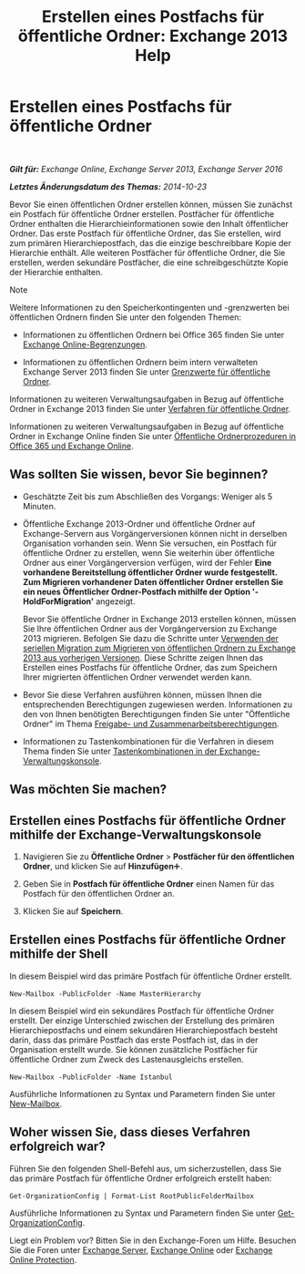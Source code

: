 ﻿---
title: 'Erstellen eines Postfachs für öffentliche Ordner: Exchange 2013 Help'
TOCTitle: Erstellen eines Postfachs für öffentliche Ordner
ms:assetid: 64437ffd-231b-4c10-84df-232ccbe9538f
ms:mtpsurl: https://technet.microsoft.com/de-de/library/JJ552410(v=EXCHG.150)
ms:contentKeyID: 50475831
ms.date: 04/24/2018
mtps_version: v=EXCHG.150
ms.translationtype: HT
---

# Erstellen eines Postfachs für öffentliche Ordner

 

_**Gilt für:** Exchange Online, Exchange Server 2013, Exchange Server 2016_

_**Letztes Änderungsdatum des Themas:** 2014-10-23_

Bevor Sie einen öffentlichen Ordner erstellen können, müssen Sie zunächst ein Postfach für öffentliche Ordner erstellen. Postfächer für öffentliche Ordner enthalten die Hierarchieinformationen sowie den Inhalt öffentlicher Ordner. Das erste Postfach für öffentliche Ordner, das Sie erstellen, wird zum primären Hierarchiepostfach, das die einzige beschreibbare Kopie der Hierarchie enthält. Alle weiteren Postfächer für öffentliche Ordner, die Sie erstellen, werden sekundäre Postfächer, die eine schreibgeschützte Kopie der Hierarchie enthalten.


> [!NOTE]
> Weitere Informationen zu den Speicherkontingenten und -grenzwerten bei öffentlichen Ordnern finden Sie unter den folgenden Themen: 
> <UL>
> <LI>
> <P>Informationen zu öffentlichen Ordnern bei Office 365 finden Sie unter <A href="https://go.microsoft.com/fwlink/?linkid=391188">Exchange Online-Begrenzungen</A>.</P>
> <LI>
> <P>Informationen zu öffentlichen Ordnern beim intern verwalteten Exchange Server 2013 finden Sie unter <A href="limits-for-public-folders-exchange-2013-help.md">Grenzwerte für öffentliche Ordner</A>.</P></LI></UL>



Informationen zu weiteren Verwaltungsaufgaben in Bezug auf öffentliche Ordner in Exchange 2013 finden Sie unter [Verfahren für öffentliche Ordner](public-folder-procedures-exchange-2013-help.md).

Informationen zu weiteren Verwaltungsaufgaben in Bezug auf öffentliche Ordner in Exchange Online finden Sie unter [Öffentliche Ordnerprozeduren in Office 365 und Exchange Online](https://technet.microsoft.com/de-de/library/jj966272\(v=exchg.150\)).

## Was sollten Sie wissen, bevor Sie beginnen?

  - Geschätzte Zeit bis zum Abschließen des Vorgangs: Weniger als 5 Minuten.

  - Öffentliche Exchange 2013-Ordner und öffentliche Ordner auf Exchange-Servern aus Vorgängerversionen können nicht in derselben Organisation vorhanden sein. Wenn Sie versuchen, ein Postfach für öffentliche Ordner zu erstellen, wenn Sie weiterhin über öffentliche Ordner aus einer Vorgängerversion verfügen, wird der Fehler **Eine vorhandene Bereitstellung öffentlicher Ordner wurde festgestellt. Zum Migrieren vorhandener Daten öffentlicher Ordner erstellen Sie ein neues Öffentlicher Ordner-Postfach mithilfe der Option '-HoldForMigration'** angezeigt.
    
    Bevor Sie öffentliche Ordner in Exchange 2013 erstellen können, müssen Sie Ihre öffentlichen Ordner aus der Vorgängerversion zu Exchange 2013 migrieren. Befolgen Sie dazu die Schritte unter [Verwenden der seriellen Migration zum Migrieren von öffentlichen Ordnern zu Exchange 2013 aus vorherigen Versionen](https://technet.microsoft.com/de-de/library/jj150486\(v=exchg.150\)). Diese Schritte zeigen Ihnen das Erstellen eines Postfachs für öffentliche Ordner, das zum Speichern Ihrer migrierten öffentlichen Ordner verwendet werden kann.

  - Bevor Sie diese Verfahren ausführen können, müssen Ihnen die entsprechenden Berechtigungen zugewiesen werden. Informationen zu den von Ihnen benötigten Berechtigungen finden Sie unter "Öffentliche Ordner" im Thema [Freigabe- und Zusammenarbeitsberechtigungen](sharing-and-collaboration-permissions-exchange-2013-help.md).

  - Informationen zu Tastenkombinationen für die Verfahren in diesem Thema finden Sie unter [Tastenkombinationen in der Exchange-Verwaltungskonsole](keyboard-shortcuts-in-the-exchange-admin-center-exchange-online-protection-help.md).

## Was möchten Sie machen?

## Erstellen eines Postfachs für öffentliche Ordner mithilfe der Exchange-Verwaltungskonsole

1.  Navigieren Sie zu **Öffentliche Ordner** \> **Postfächer für den öffentlichen Ordner**, und klicken Sie auf **Hinzufügen**![Hinzufügen (Symbol)](images/JJ218640.c1e75329-d6d7-4073-a27d-498590bbb558(EXCHG.150).gif "Hinzufügen (Symbol)").

2.  Geben Sie in **Postfach für öffentliche Ordner** einen Namen für das Postfach für den öffentlichen Ordner an.

3.  Klicken Sie auf **Speichern**.

## Erstellen eines Postfachs für öffentliche Ordner mithilfe der Shell

In diesem Beispiel wird das primäre Postfach für öffentliche Ordner erstellt.

    New-Mailbox -PublicFolder -Name MasterHierarchy

In diesem Beispiel wird ein sekundäres Postfach für öffentliche Ordner erstellt. Der einzige Unterschied zwischen der Erstellung des primären Hierarchiepostfachs und einem sekundären Hierarchiepostfach besteht darin, dass das primäre Postfach das erste Postfach ist, das in der Organisation erstellt wurde. Sie können zusätzliche Postfächer für öffentliche Ordner zum Zweck des Lastenausgleichs erstellen.

    New-Mailbox -PublicFolder -Name Istanbul 

Ausführliche Informationen zu Syntax und Parametern finden Sie unter [New-Mailbox](https://technet.microsoft.com/de-de/library/aa997663\(v=exchg.150\)).

## Woher wissen Sie, dass dieses Verfahren erfolgreich war?

Führen Sie den folgenden Shell-Befehl aus, um sicherzustellen, dass Sie das primäre Postfach für öffentliche Ordner erfolgreich erstellt haben:

    Get-OrganizationConfig | Format-List RootPublicFolderMailbox

Ausführliche Informationen zu Syntax und Parametern finden Sie unter [Get-OrganizationConfig](https://technet.microsoft.com/de-de/library/aa997571\(v=exchg.150\)).

Liegt ein Problem vor? Bitten Sie in den Exchange-Foren um Hilfe. Besuchen Sie die Foren unter [Exchange Server](https://go.microsoft.com/fwlink/p/?linkid=60612), [Exchange Online](https://go.microsoft.com/fwlink/p/?linkid=267542) oder [Exchange Online Protection](https://go.microsoft.com/fwlink/p/?linkid=285351).

